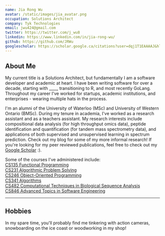 ```yaml
---
name: Jia Rong Wu
avatar: /static/images/jia_avatar.png
occupation: Solutions Architect
company: Tyk Technologies
email: jwu424@gmail.com
twitter: https://twitter.com/j_wu8
linkedin: https://www.linkedin.com/in/jia-rong-wu/
github: https://github.com/JRWu
googlescholar: https://scholar.google.ca/citations?user=dqj1T1EAAAAJ&hl=en&oi=ao
---
```


<h2>About Me</h2>
My current title is a Solutions Architect, but fundamentally I am a software developer and academic at heart. I have been writing software for over a decade, starting with ____, transitioning to R, and most recently GoLang. Throughout my career I've worked for startups, academic institutions, and enterprises - wearing multiple hats in the process.

I'm an alumni of the University of Waterloo (MSc) and University of Western Ontario (BMSc). During my tenure in academia, I've worked as a research assistant and as a teachers assistant. My research interests include compositional data analysis (for high throughput omics data), peptide identification and quantification (for tandem mass spectrometry data), and applications of both supervised and unsupervised learning in spectrum prediction. Check out my blog for some of my more informal research! If you're looking for my peer reviewed publications, feel free to check out my [Google Scholar](https://scholar.google.ca/citations?user=dqj1T1EAAAAJ&hl=en&oi=ao) :).

Some of the courses I've administered include:  
[CS135 Functional Programming](https://student.cs.uwaterloo.ca/~cs135/)  
[CS231 Algorithmic Problem Solving](https://student.cs.uwaterloo.ca/~cs231/index.shtml)  
[CS246 Object-Oriented Programming](https://student.cs.uwaterloo.ca/~cs246/F22/index.shtml)  
[CS341 Algorithms](https://student.cs.uwaterloo.ca/~cs341/)  
[CS482 Computational Techniques in Biological Sequence Analysis](https://cs.uwaterloo.ca//current/courses/course_descriptions/cDescr/CS482)  
[CS846 Advanced Topics in Software Engineering]()

<hr />
<h2>Hobbies</h2>
In my spare time, you'll probably find me tinkering with action cameras, snowboarding on the ice coast or woodworking in my shop!
